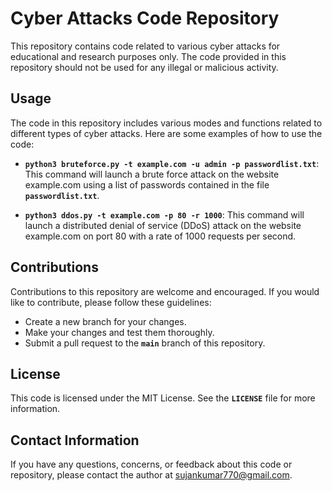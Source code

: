 # **Cyber Attacks Code Repository**

This repository contains code related to various cyber attacks for educational and research purposes only. The code provided in this repository should not be used for any illegal or malicious activity.

## **Usage**

The code in this repository includes various modes and functions related to different types of cyber attacks. Here are some examples of how to use the code:

- **`python3 bruteforce.py -t example.com -u admin -p passwordlist.txt`**: This command will launch a brute force attack on the website example.com using a list of passwords contained in the file **`passwordlist.txt`**.

- **`python3 ddos.py -t example.com -p 80 -r 1000`**: This command will launch a distributed denial of service (DDoS) attack on the website example.com on port 80 with a rate of 1000 requests per second.

## **Contributions**

Contributions to this repository are welcome and encouraged. If you would like to contribute, please follow these guidelines:

- Create a new branch for your changes.
- Make your changes and test them thoroughly.
- Submit a pull request to the **`main`** branch of this repository.

## **License**

This code is licensed under the MIT License. See the **`LICENSE`** file for more information.

## **Contact Information**

If you have any questions, concerns, or feedback about this code or repository, please contact the author at sujankumar770@gmail.com.
